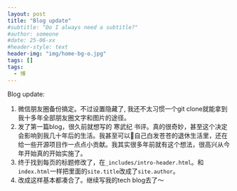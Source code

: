 ```yaml
---
layout: post
title: "Blog update"
#subtitle: "Do I always need a subtitle?"
#author: someone
#date: 25-06-xx
#header-style: text
header-img: "img/home-bg-o.jpg"
tags: []
tags:
  - 博
---
```


Blog update:
1. 微信朋友圈备份搞定。不过设置隐藏了, 我还不太习惯一个git clone就能拿到我十多年全部朋友圈文字和图片的途径。
2. 发了第一篇blog，很久前就想写的 寒武纪 书评。真的很奇妙，甚至这个决定会影响到我几十年后的生活。我甚至可以🤔自己白发苍苍的退休生活里，还在给一些开源项目作一点点小贡献。我其实很多年前就有这个想法，很高兴从今年开始真的开始实施了。
3. 终于找到每页的标题修改了，在`_includes/intro-header.html`。和`index.html`一样把里面的`site.title`改成了`site.author`。
4. 改成这样基本都凑合了。继续写我的tech blog去了～


